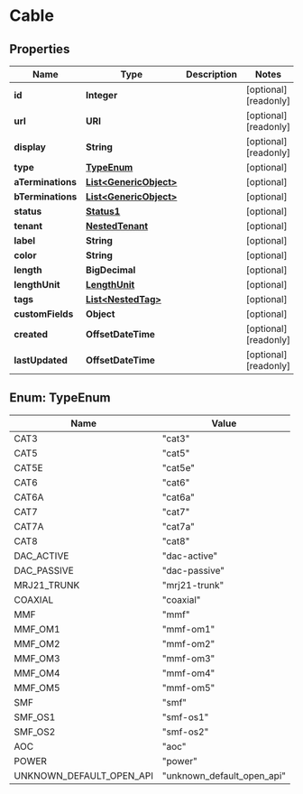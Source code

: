 

# Cable


## Properties

| Name | Type | Description | Notes |
|------------ | ------------- | ------------- | -------------|
|**id** | **Integer** |  |  [optional] [readonly] |
|**url** | **URI** |  |  [optional] [readonly] |
|**display** | **String** |  |  [optional] [readonly] |
|**type** | [**TypeEnum**](#TypeEnum) |  |  [optional] |
|**aTerminations** | [**List&lt;GenericObject&gt;**](GenericObject.md) |  |  [optional] |
|**bTerminations** | [**List&lt;GenericObject&gt;**](GenericObject.md) |  |  [optional] |
|**status** | [**Status1**](Status1.md) |  |  [optional] |
|**tenant** | [**NestedTenant**](NestedTenant.md) |  |  [optional] |
|**label** | **String** |  |  [optional] |
|**color** | **String** |  |  [optional] |
|**length** | **BigDecimal** |  |  [optional] |
|**lengthUnit** | [**LengthUnit**](LengthUnit.md) |  |  [optional] |
|**tags** | [**List&lt;NestedTag&gt;**](NestedTag.md) |  |  [optional] |
|**customFields** | **Object** |  |  [optional] |
|**created** | **OffsetDateTime** |  |  [optional] [readonly] |
|**lastUpdated** | **OffsetDateTime** |  |  [optional] [readonly] |



## Enum: TypeEnum

| Name | Value |
|---- | -----|
| CAT3 | &quot;cat3&quot; |
| CAT5 | &quot;cat5&quot; |
| CAT5E | &quot;cat5e&quot; |
| CAT6 | &quot;cat6&quot; |
| CAT6A | &quot;cat6a&quot; |
| CAT7 | &quot;cat7&quot; |
| CAT7A | &quot;cat7a&quot; |
| CAT8 | &quot;cat8&quot; |
| DAC_ACTIVE | &quot;dac-active&quot; |
| DAC_PASSIVE | &quot;dac-passive&quot; |
| MRJ21_TRUNK | &quot;mrj21-trunk&quot; |
| COAXIAL | &quot;coaxial&quot; |
| MMF | &quot;mmf&quot; |
| MMF_OM1 | &quot;mmf-om1&quot; |
| MMF_OM2 | &quot;mmf-om2&quot; |
| MMF_OM3 | &quot;mmf-om3&quot; |
| MMF_OM4 | &quot;mmf-om4&quot; |
| MMF_OM5 | &quot;mmf-om5&quot; |
| SMF | &quot;smf&quot; |
| SMF_OS1 | &quot;smf-os1&quot; |
| SMF_OS2 | &quot;smf-os2&quot; |
| AOC | &quot;aoc&quot; |
| POWER | &quot;power&quot; |
| UNKNOWN_DEFAULT_OPEN_API | &quot;unknown_default_open_api&quot; |




